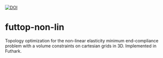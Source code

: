 [![DOI](https://zenodo.org/badge/DOI/10.5281/zenodo.7791824.svg)](https://doi.org/10.5281/zenodo.7791824)
# futtop-non-lin
Topology optimization for the non-linear elasticity minimum end-compliance problem with a volume constraints on cartesian grids in 3D. Implemented in Futhark.
